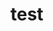 # test






























































































